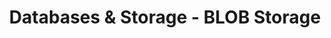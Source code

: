---
layout: technical
title: Databases & Storage - BLOB Storage
category: Architecture Components
difficulty: Advanced
description: Discussion around BLOB Storage
---